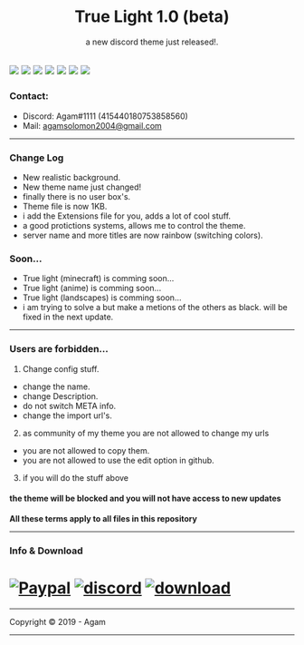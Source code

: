<h1 align="center">True Light 1.0 (beta)</h1>
<p align="center">a new discord theme just released!.</p>

![](https://imgur.com/MGlk0d9.png)
![](https://imgur.com/25scWpZ.png)
![](https://imgur.com/IH71S7e.png)
![](https://imgur.com/Q4T8dBK.png)
![](https://imgur.com/DHsFiyJ.png)
![](https://imgur.com/ElftN9L.png)
![](https://i.imgur.com/veHAaRu.gifv)
---
### Contact:
+ Discord: Agam#1111 (415440180753858560)
+ Mail: agamsolomon2004@gmail.com

---
### Change Log
- New realistic background.
- New theme name just changed!
- finally there is no user box's. 
- Theme file is now 1KB.
- i add the Extensions file for you, adds a lot of cool stuff.
- a good protictions systems, allows me to control the theme.
- server name and more titles are now rainbow (switching colors).

### Soon...
- True light (minecraft) is comming soon...
- True light (anime) is comming soon...
- True light (landscapes) is comming soon...
- i am trying to solve a but make a metions of the others as black. will be fixed in the next update.

---
### Users are forbidden...
1. Change config stuff.
- change the name.
- change Description.
- do not switch META info.
- change the import url's.
2. as community of my theme you are not allowed to change my urls
- you are not allowed to copy them.
- you are not allowed to use the edit option in github.
3. if you will do the stuff above 
#### the theme will be blocked and you will not have access to new updates
**All these terms apply to all files in this repository**

---
### Info & Download

# [![Paypal][paypal-badge]][paypal-link] [![discord][discord-badge]][discord-link] [![download][download-badge]][download-link]
[paypal-badge]: https://i.imgur.com/5t3KoYl.png
[paypal-link]: https://www.paypal.me/agamsolomon0011
[discord-badge]: https://i.imgur.com/YoAYtqc.png
[discord-link]: https://mega.nz/#!nGYjTKiT!zvGzEp1q8WfHQAVnCFdiG6Sbi6zIaoL6be28zHuJqeM
[download-badge]: https://i.imgur.com/Anw6ncb.png
[download-link]: https://discord.gg/JC9rT64

---
Copyright © 2019 - Agam

---
